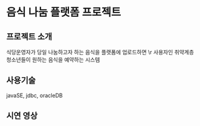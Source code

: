 # 음식 나눔 플랫폼 프로젝트

## 프로젝트 소개
식당운영자가 당일 나눔하고자 하는 음식을 플랫폼에 업로드하면 \r
사용자인 취약계층 청소년들이 원하는 음식을 예약하는 시스템

## 사용기술
javaSE, jdbc, oracleDB

## 시연 영상
